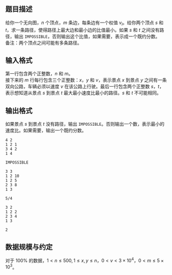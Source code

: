 ## 题目描述

给你一个无向图，$n$ 个顶点，$m$ 条边，每条边有一个权值 $v_i$。给你两个顶点 $s$ 和 $t$，求一条路径，使得路径上最大边和最小边的比值最小。如果 $s$ 和 $t$ 之间没有路径，输出 `IMPOSSIBLE`，否则输出这个比值，如果需要，表示成一个既约分数。  
备注：两个顶点之间可能有多条路径。

## 输入格式

第一行包含两个正整数，$n$ 和 $m$。  
接下来的 $m$ 行每行包含三个正整数：$x$，$y$ 和 $v$，表示景点 $x$ 到景点 $y$ 之间有一条双向公路，车辆必须以速度 $v$ 在该公路上行驶。最后一行包含两个正整数 $s$，$t$，表示想知道从景点 $s$ 到景点 $t$ 最大最小速度比最小的路径。$s$ 和 $t$ 不可能相同。

## 输出格式

如果景点 $s$ 到景点 $t$ 没有路径，输出 `IMPOSSIBLE`。否则输出一个数，表示最小的速度比。如果需要，输出一个既约分数。

```input1
4 2
1 2 1
3 4 2
1 4
```

```output1
IMPOSSIBLE
```

```input2
3 3
1 2 10
1 2 5
2 3 8
1 3
```

```output2
5/4
```

```input3
3 2
1 2 2
2 3 4
1 3
```

```output3
2
```

## 数据规模与约定

对于 $100\%$ 的数据，$1<n\leq500,1\leq x,y\leq n$，$0<v<3\times 10^4$，$0<m\leq5\times 10^3$。
